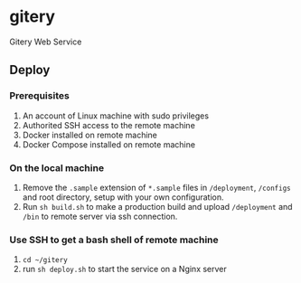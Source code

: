 # gitery
Gitery Web Service

## Deploy

### Prerequisites
1. An account of Linux machine with sudo privileges
2. Authorited SSH access to the remote machine
3. Docker installed on remote machine
4. Docker Compose installed on remote machine

### On the local machine
1. Remove the `.sample` extension of `*.sample` files in `/deployment`, `/configs` and root directory, setup with your own configuration.
2. Run `sh build.sh` to make a production build and upload `/deployment` and `/bin` to remote server via ssh connection.

### Use SSH to get a bash shell of remote machine
1. `cd ~/gitery`
2. run `sh deploy.sh` to start the service on a Nginx server
